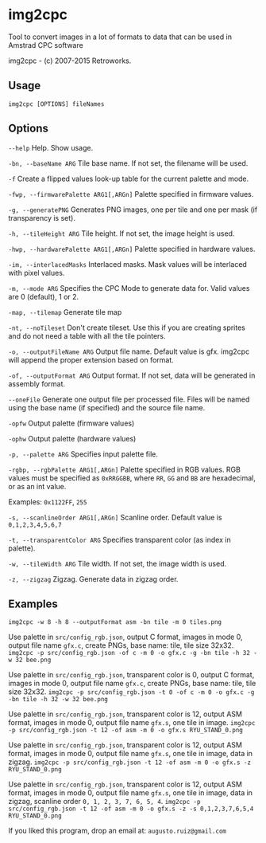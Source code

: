 # img2cpc
Tool to convert images in a lot of formats to data that can be used in Amstrad CPC software

img2cpc - (c) 2007-2015 Retroworks.

## Usage
`img2cpc [OPTIONS] fileNames`

## Options
`--help`
Help. Show usage.

`-bn, --baseName ARG` 
Tile base name. If not set, the filename will be used.

`-f`
Create a flipped values look-up table for the current palette and mode.

`-fwp, --firmwarePalette ARG1[,ARGn]`
Palette specified in firmware values.

`-g, --generatePNG`
Generates PNG images, one per tile and one per mask (if transparency is set).

`-h, --tileHeight ARG`
Tile height. If not set, the image height is used.

`-hwp, --hardwarePalette ARG1[,ARGn]`
Palette specified in hardware values.

`-im, --interlacedMasks`
Interlaced masks. Mask values will be interlaced with pixel values.

`-m, --mode ARG`
Specifies the CPC Mode to generate data for. Valid values are 0 (default), 1 or 2.

`-map, --tilemap`
Generate tile map

`-nt, --noTileset`
Don't create tileset. Use this if you are creating sprites and do not need a table with all the tile pointers.

`-o, --outputFileName ARG`
Output file name. Default value is gfx. img2cpc will append the proper extension based on format.

`-of, --outputFormat ARG`
Output format. If not set, data will be generated in assembly format.

`--oneFile`
Generate one output file per processed file. Files will be named using the base name (if specified) and the source file name.

`-opfw`
Output palette (firmware values)

`-ophw`
Output palette (hardware values)

`-p, --palette ARG`
Specifies input palette file.

`-rgbp, --rgbPalette ARG1[,ARGn]`
Palette specified in RGB values. RGB values must be specified as `0xRRGGBB`, where `RR`, `GG` and `BB` are hexadecimal, or as an int value.
                                      
Examples: `0x1122FF`, `255`

`-s, --scanlineOrder ARG1[,ARGn]`
Scanline order. Default value is `0,1,2,3,4,5,6,7`

`-t, --transparentColor ARG`
Specifies transparent color (as index in palette).

`-w, --tileWidth ARG`
Tile width. If not set, the image width is used.

`-z, --zigzag`
Zigzag. Generate data in zigzag order.

## Examples

`img2cpc -w 8 -h 8 --outputFormat asm -bn tile -m 0 tiles.png`

Use palette in `src/config_rgb.json`, output C format, images in mode 0, output file name `gfx.c`, create PNGs, base name: tile, tile size 32x32.
`img2cpc -p src/config_rgb.json -of c -m 0 -o gfx.c -g -bn tile -h 32 -w 32 bee.png`

Use palette in `src/config_rgb.json`, transparent color is 0, output C format, images in mode 0, output file name `gfx.c`, create PNGs, base name: tile, tile size 32x32.
`img2cpc -p src/config_rgb.json -t 0 -of c -m 0 -o gfx.c -g -bn tile -h 32 -w 32 bee.png`

Use palette in `src/config_rgb.json`, transparent color is 12, output ASM format, images in mode 0, output file name `gfx.s`, one tile in image.
`img2cpc -p src/config_rgb.json -t 12 -of asm -m 0 -o gfx.s RYU_STAND_0.png`

Use palette in `src/config_rgb.json`, transparent color is 12, output ASM format, images in mode 0, output file name `gfx.s`, one tile in image, data in zigzag.
`img2cpc -p src/config_rgb.json -t 12 -of asm -m 0 -o gfx.s -z RYU_STAND_0.png`

Use palette in `src/config_rgb.json`, transparent color is 12, output ASM format, images in mode 0, output file name `gfx.s`, one tile in image, data in zigzag, scanline order `0, 1, 2, 3, 7, 6, 5, 4`.
`img2cpc -p src/config_rgb.json -t 12 -of asm -m 0 -o gfx.s -z -s 0,1,2,3,7,6,5,4 RYU_STAND_0.png`

If you liked this program, drop an email at: `augusto.ruiz@gmail.com`

